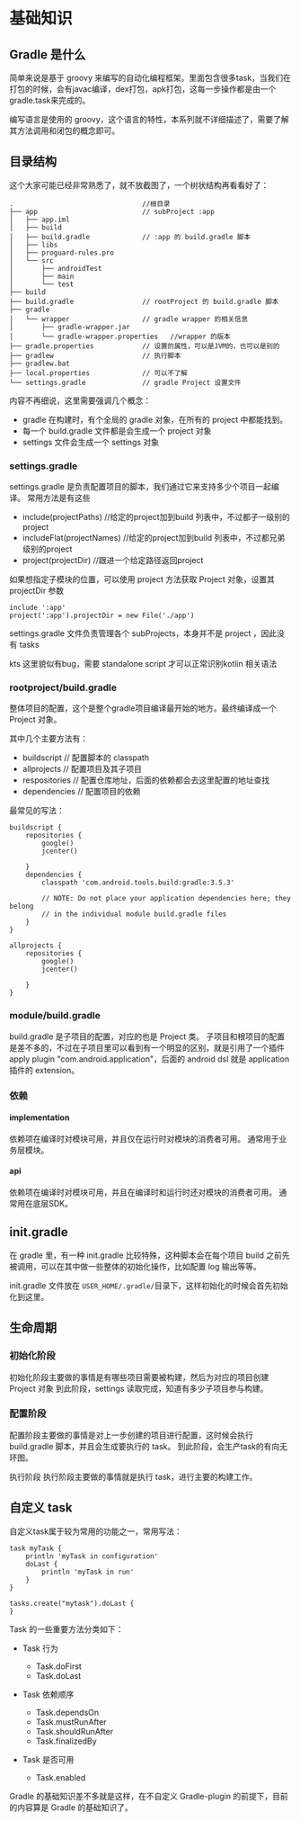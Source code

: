 # 基础知识

## Gradle 是什么

简单来说是基于 groovy 来编写的自动化编程框架。里面包含很多task，当我们在打包的时候，会有javac编译，dex打包，apk打包，这每一步操作都是由一个gradle.task来完成的。

编写语言是使用的 groovy，这个语言的特性，本系列就不详细描述了，需要了解其方法调用和闭包的概念即可。

## 目录结构

这个大家可能已经非常熟悉了，就不放截图了，一个树状结构再看看好了：
```
.                                //根目录
├── app                          // subProject :app
│   ├── app.iml
│   ├── build
│   ├── build.gradle             // :app 的 build.gradle 脚本
│   ├── libs
│   ├── proguard-rules.pro
│   └── src
│       ├── androidTest
│       ├── main
│       └── test
├── build
├── build.gradle                 // rootProject 的 build.gradle 脚本
├── gradle                      
│   └── wrapper                  // gradle wrapper 的相关信息
│       ├── gradle-wrapper.jar
│       └── gradle-wrapper.properties   //wrapper 的版本
├── gradle.properties            // 设置的属性，可以是JVM的，也可以是别的
├── gradlew                      // 执行脚本
├── gradlew.bat
├── local.properties             // 可以不了解
└── settings.gradle              // gradle Project 设置文件
```

内容不再细说，这里需要强调几个概念：
- gradle 在构建时，有个全局的 gradle 对象，在所有的 project 中都能找到。
- 每一个 build.gradle 文件都是会生成一个 project 对象
- settings 文件会生成一个 settings 对象

### settings.gradle

settings.gradle 是负责配置项目的脚本，我们通过它来支持多少个项目一起编译。
常用方法是有这些
- include(projectPaths)          //给定的project加到build 列表中，不过都子一级别的project
- includeFlat(projectNames)      //给定的project加到build 列表中，不过都兄弟级别的project
- project(projectDir)            //跟进一个给定路径返回project


如果想指定子模块的位置，可以使用 project 方法获取 Project 对象，设置其 projectDir 参数
```
include ':app'
project(':app').projectDir = new File('./app')
```

settings.gradle  文件负责管理各个 subProjects，本身并不是 project ，因此没有 tasks

kts 这里貌似有bug，需要 standalone script 才可以正常识别kotlin 相关语法

### rootproject/build.gradle

整体项目的配置，这个是整个gradle项目编译最开始的地方。最终编译成一个 Project 对象。

其中几个主要方法有：

- buildscript // 配置脚本的 classpath
- allprojects // 配置项目及其子项目
- respositories // 配置仓库地址，后面的依赖都会去这里配置的地址查找
- dependencies // 配置项目的依赖

最常见的写法：
```
buildscript {
    repositories {
        google()
        jcenter()
        
    }
    dependencies {
        classpath 'com.android.tools.build:gradle:3.5.3'
        
        // NOTE: Do not place your application dependencies here; they belong
        // in the individual module build.gradle files
    }
}

allprojects {
    repositories {
        google()
        jcenter()
        
    }
}
```
### module/build.gradle

build.gradle 是子项目的配置，对应的也是 Project 类。
子项目和根项目的配置是差不多的，不过在子项目里可以看到有一个明显的区别，就是引用了一个插件 apply plugin "com.android.application"，后面的 android dsl 就是 application 插件的 extension。

### 依赖

#### implementation
依赖项在编译时对模块可用，并且仅在运行时对模块的消费者可用。 通常用于业务层模块。

#### api
依赖项在编译时对模块可用，并且在编译时和运行时还对模块的消费者可用。 通常用在底层SDK。

## init.gradle
在 gradle 里，有一种 init.gradle 比较特殊，这种脚本会在每个项目 build 之前先被调用，可以在其中做一些整体的初始化操作，比如配置 log 输出等等。

init.gradle 文件放在 `USER_HOME/.gradle/`目录下，这样初始化的时候会首先初始化到这里。

## 生命周期

### 初始化阶段
初始化阶段主要做的事情是有哪些项目需要被构建，然后为对应的项目创建 Project 对象
到此阶段，settings 读取完成，知道有多少子项目参与构建。

### 配置阶段
配置阶段主要做的事情是对上一步创建的项目进行配置，这时候会执行 build.gradle 脚本，并且会生成要执行的 task。
到此阶段，会生产task的有向无环图。

执行阶段
执行阶段主要做的事情就是执行 task，进行主要的构建工作。

## 自定义 task

自定义task属于较为常用的功能之一，常用写法：
```
task myTask {
    println 'myTask in configuration'
    doLast {
        println 'myTask in run'
    }
}

tasks.create("mytask").doLast {
}
```

Task 的一些重要方法分类如下：

- Task 行为
    - Task.doFirst
    - Task.doLast

- Task 依赖顺序
    - Task.dependsOn
    - Task.mustRunAfter
    - Task.shouldRunAfter
    - Task.finalizedBy

- Task 是否可用
    - Task.enabled


Gradle 的基础知识差不多就是这样，在不自定义 Gradle-plugin 的前提下，目前的内容算是 Gradle 的基础知识了。
